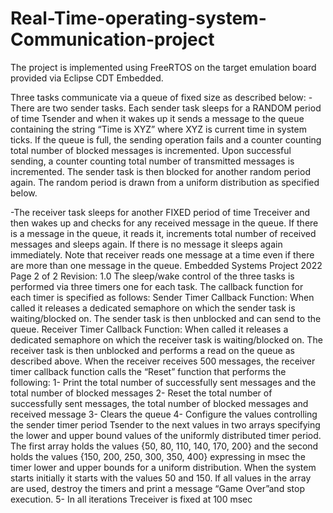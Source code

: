 # Real-Time-operating-system-Communication-project                    
 

The project is implemented using FreeRTOS on the target emulation board provided via Eclipse CDT
Embedded.

Three tasks communicate via a queue of fixed size as described below:
 -There are two sender tasks. Each sender task sleeps for a RANDOM period of time Tsender and when it 
  wakes up it sends a message to the queue containing the string “Time is XYZ” where XYZ is current time in 
  system ticks. If the queue is full, the sending operation fails and a counter counting total number of blocked 
  messages is incremented. Upon successful sending, a counter counting total number of transmitted messages 
  is incremented. The sender task is then blocked for another random period again. The random period is 
  drawn from a uniform distribution as specified below.
  
-The receiver task sleeps for another FIXED period of time Treceiver and then wakes up and checks for any 
received message in the queue. If there is a message in the queue, it reads it, increments total number of 
received messages and sleeps again. If there is no message it sleeps again immediately. Note that receiver 
reads one message at a time even if there are more than one message in the queue.
Embedded Systems Project 2022 Page 2 of 2 Revision: 1.0
The sleep/wake control of the three tasks is performed via three timers one for each task. The callback
function for each timer is specified as follows:
Sender Timer Callback Function: When called it releases a dedicated semaphore on which the sender task is
waiting/blocked on. The sender task is then unblocked and can send to the queue.
Receiver Timer Callback Function: When called it releases a dedicated semaphore on which the receiver task
is waiting/blocked on. The receiver task is then unblocked and performs a read on the queue as described
above. When the receiver receives 500 messages, the receiver timer callback function calls the “Reset”
function that performs the following:
1- Print the total number of successfully sent messages and the total number of blocked messages
2- Reset the total number of successfully sent messages, the total number of blocked messages
and received message
3- Clears the queue
4- Configure the values controlling the sender timer period Tsender to the next values in two arrays
specifying the lower and upper bound values of the uniformly distributed timer period. The first array
holds the values {50, 80, 110, 140, 170, 200} and the second holds the values {150, 200, 250, 300, 
350, 400} expressing in msec the timer lower and upper bounds for a uniform distribution. When the 
system starts initially it starts with the values 50 and 150. If all values in the array are used, destroy 
the timers and print a message “Game Over”and stop execution.
5- In all iterations Treceiver is fixed at 100 msec
